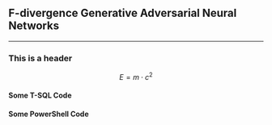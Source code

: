 ## F-divergence Generative Adversarial Neural Networks

---

### This is a header

$$ E = m\cdot c^2 \label{eq:mc2}$$

#### Some T-SQL Code

#### Some PowerShell Code